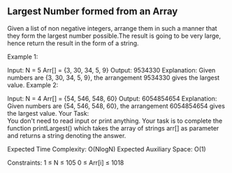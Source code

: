 ## Largest Number formed from an Array 
Given a list of non negative integers, arrange them in such a manner that they form the largest number possible.The result is going to be very large, hence return the result in the form of a string.

Example 1:

Input: 
N = 5
Arr[] = {3, 30, 34, 5, 9}
Output: 9534330
Explanation: Given numbers are {3, 30, 34,
5, 9}, the arrangement 9534330 gives the
largest value.
Example 2:

Input: 
N = 4
Arr[] = {54, 546, 548, 60}
Output: 6054854654
Explanation: Given numbers are {54, 546,
548, 60}, the arrangement 6054854654 
gives the largest value.
Your Task:  
You don't need to read input or print anything. Your task is to complete the function printLargest() which takes the array of strings arr[] as parameter and returns a string denoting the answer.

Expected Time Complexity: O(NlogN)
Expected Auxiliary Space: O(1)

Constraints:
1 ≤ N ≤ 105
0 ≤ Arr[i] ≤ 1018